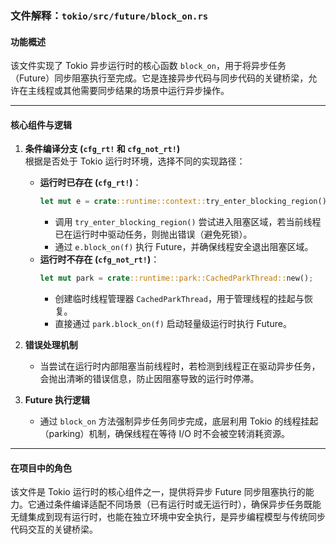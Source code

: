 ### 文件解释：`tokio/src/future/block_on.rs`

#### 功能概述
该文件实现了 Tokio 异步运行时的核心函数 `block_on`，用于将异步任务（Future）同步阻塞执行至完成。它是连接异步代码与同步代码的关键桥梁，允许在主线程或其他需要同步结果的场景中运行异步操作。

---

#### 核心组件与逻辑

1. **条件编译分支 (`cfg_rt!` 和 `cfg_not_rt!`)**  
   根据是否处于 Tokio 运行时环境，选择不同的实现路径：
   - **运行时已存在 (`cfg_rt!`)**：
     ```rust
     let mut e = crate::runtime::context::try_enter_blocking_region().expect(...);
     ```
     - 调用 `try_enter_blocking_region()` 尝试进入阻塞区域，若当前线程已在运行时中驱动任务，则抛出错误（避免死锁）。
     - 通过 `e.block_on(f)` 执行 Future，并确保线程安全退出阻塞区域。
   - **运行时不存在 (`cfg_not_rt!`)**：
     ```rust
     let mut park = crate::runtime::park::CachedParkThread::new();
     ```
     - 创建临时线程管理器 `CachedParkThread`，用于管理线程的挂起与恢复。
     - 直接通过 `park.block_on(f)` 启动轻量级运行时执行 Future。

2. **错误处理机制**  
   - 当尝试在运行时内部阻塞当前线程时，若检测到线程正在驱动异步任务，会抛出清晰的错误信息，防止因阻塞导致的运行时停滞。

3. **Future 执行逻辑**  
   - 通过 `block_on` 方法强制异步任务同步完成，底层利用 Tokio 的线程挂起（parking）机制，确保线程在等待 I/O 时不会被空转消耗资源。

---

#### 在项目中的角色
该文件是 Tokio 运行时的核心组件之一，提供将异步 Future 同步阻塞执行的能力。它通过条件编译适配不同场景（已有运行时或无运行时），确保异步任务既能无缝集成到现有运行时，也能在独立环境中安全执行，是异步编程模型与传统同步代码交互的关键桥梁。
